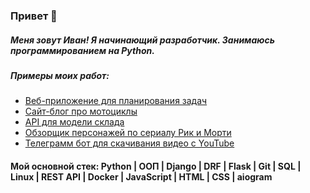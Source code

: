 ### Привет 👋

##### Меня зовут Иван! Я начинающий разработчик. Занимаюсь программированием на Python.

##### Примеры моих работ:
 - [Веб-приложение для планирования задач](https://github.com/IvanSitnikov1/planner)
 - [Сайт-блог про мотоциклы](https://github.com/IvanSitnikov1/moto_site)
 - [API для модели склада](https://github.com/IvanSitnikov1/fold)
 - [Обзорщик персонажей по сериалу Рик и Морти](https://github.com/IvanSitnikov1/rick)
 - [Телеграмм бот для скачивания видео с YouTube](https://github.com/IvanSitnikov1/pull_video_bot)

#### Мой основной стек: Python | ООП | Django | DRF | Flask | Git | SQL | Linux | REST API | Docker | JavaScript | HTML | CSS | aiogram

<!--
**IvanSitnikov1/IvanSitnikov1** is a ✨ _special_ ✨ repository because its `README.md` (this file) appears on your GitHub profile.

Here are some ideas to get you started:

- 🔭 I’m currently working on ...
- 🌱 I’m currently learning ...
- 👯 I’m looking to collaborate on ...
- 🤔 I’m looking for help with ...
- 💬 Ask me about ...
- 📫 How to reach me: ...
- 😄 Pronouns: ...
- ⚡ Fun fact: ...
-->
